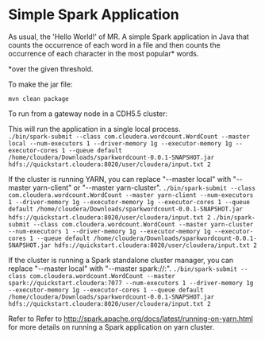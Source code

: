 Simple Spark Application
============================

As usual, the 'Hello World!' of MR. 
A simple Spark application in Java that counts the occurrence of each word in a file and then counts the
occurrence of each character in the most popular* words. 

*over the given threshold.

To make the jar file:

    mvn clean package

To run from a gateway node in a CDH5.5 cluster:

This will run the application in a single local process.  
```./bin/spark-submit --class com.cloudera.wordcount.WordCount --master local --num-executors 1 --driver-memory 1g --executor-memory 1g --executor-cores 1 --queue default /home/cloudera/Downloads/sparkwordcount-0.0.1-SNAPSHOT.jar hdfs://quickstart.cloudera:8020/user/cloudera/input.txt 2```

If the cluster is running YARN, you can replace "--master local" with "--master yarn-client" or "--master yarn-cluster".
```./bin/spark-submit --class com.cloudera.wordcount.WordCount --master yarn-client --num-executors 1 --driver-memory 1g --executor-memory 1g --executor-cores 1 --queue default /home/cloudera/Downloads/sparkwordcount-0.0.1-SNAPSHOT.jar hdfs://quickstart.cloudera:8020/user/cloudera/input.txt 2```
```./bin/spark-submit --class com.cloudera.wordcount.WordCount --master yarn-cluster --num-executors 1 --driver-memory 1g --executor-memory 1g --executor-cores 1 --queue default /home/cloudera/Downloads/sparkwordcount-0.0.1-SNAPSHOT.jar hdfs://quickstart.cloudera:8020/user/cloudera/input.txt 2```

If the cluster is running a Spark standalone cluster manager, you can replace "--master local" with "--master spark://<master host>:<master port>".
```./bin/spark-submit --class com.cloudera.wordcount.WordCount --master spark://quickstart.cloudera:7077 --num-executors 1 --driver-memory 1g --executor-memory 1g --executor-cores 1 --queue default /home/cloudera/Downloads/sparkwordcount-0.0.1-SNAPSHOT.jar hdfs://quickstart.cloudera:8020/user/cloudera/input.txt 2```

Refer to Refer to http://spark.apache.org/docs/latest/running-on-yarn.html for more details on running a Spark application on yarn cluster.
